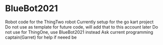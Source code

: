 # BlueBot2021
Robot code for the ThingTwo robot
Currently setup for the go kart project
Do not use as template for future code, will add that to this account later
Do not use for ThingOne, use BlueBot2021 instead 
Ask current programming captain(Garret) for help if neeed be 
